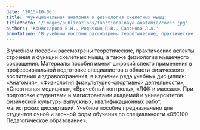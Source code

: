 ```yaml
---
date: '2015-10-06'
title: 'Функциональная анатомия и физиология скелетных мышц'
titlePhoto: '/images/publications/functionalnaya-anatomia/cover.jpg'
authors: 'Комиссарова Е.Н., Родичкин П.В., Сазонова Л.А.'
annotation: 'В учебном пособии рассмотрены теоретические, практические аспекты строения и функции скелетных мышц, а также физиологии мышечного сокращения. Материалы пособия имеют широкий спектр применения в профессиональной подготовке специалистов в области физического воспитания и здравоохранения, в изучении ряда учебных дисциплин: «Анатомия», «Физиология физкультурно-спортивной деятельности», «Спортивная медицина», «Врачебный контроль», «ЛФК и массаж». При подготовке студентами и магистрантами академий и университетов физической культуры выпускных, квалификационных работ, магистрских диссертаций. Учебное пособие предназначено для студентов очной и заочной форм обучения по специальности «050100 Педагогическое образование».'
---
```

В учебном пособии рассмотрены теоретические, практические аспекты строения и функции скелетных мышц, а также физиологии мышечного сокращения. Материалы пособия имеют широкий спектр применения в профессиональной подготовке специалистов в области физического воспитания и здравоохранения, в изучении ряда учебных дисциплин: «Анатомия», «Физиология физкультурно-спортивной деятельности», «Спортивная медицина», «Врачебный контроль», «ЛФК и массаж». При подготовке студентами и магистрантами академий и университетов физической культуры выпускных, квалификационных работ, магистрских диссертаций. Учебное пособие предназначено для студентов очной и заочной форм обучения по специальности «050100 Педагогическое образование».